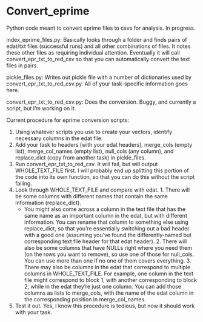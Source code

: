 Convert_eprime
==============

Python code meant to convert eprime files to csvs for analysis. In progress.

index_eprime_files.py: Basically looks through a folder and finds pairs of edat/txt files (successful runs) and all other combinations of files. It notes these other files as requiring individual attention. Eventually it will call convert_epr_txt_to_red_csv so that you can automatically convert the text files in pairs.

pickle_files.py: Writes out pickle file with a number of dictionaries used by convert_epr_txt_to_red_csv.py. All of your task-specific information goes here.

convert_epr_txt_to_red_csv.py: Does the conversion. Buggy, and currently a script, but I’m working on it. 


Current procedure for eprime conversion scripts:
  1. Using whatever scripts you use to create your vectors, identify necessary columns in the edat file.
  2. Add your task to headers (with your edat headers), merge_cols (empty list), merge_col_names (empty list), null_cols (any column), and replace_dict (copy from another task) in pickle_files.
  3. Run convert_epr_txt_to_red_csv. It will fail, but will output WHOLE_TEXT_FILE first. I will probably end up splitting this portion of the code into its own function, so that you can do this without the script failing.
  4. Look through WHOLE_TEXT_FILE and compare with edat.
    1. There will be some columns with different names that contain the same information (replace_dict).
      * You might also come across a column in the text file that has the same name as an important column in the edat, but with different information. You can rename that column to something else using replace_dict, so that you’re essentially switching out a bad header with a good one (assuming you’ve found the differently-named but corresponding text file header for that edat header).
    2. There will also be some columns that have NULLs right where you need them (on the rows you want to remove), so use one of those for null_cols. You can use more than one if no one of them covers everything.
    3. There may also be columns in the edat that correspond to multiple columns in WHOLE_TEXT_FILE. For example, one column in the text file might correspond to block 1, with another corresponding to block 2, while in the edat they’re just one column. You can add those columns as lists to merge_cols, with the name of the edat column in the corresponding position in merge_col_names. 
  5. Test it out. Yes, I know this procedure is tedious, but now it should work with your task. 

